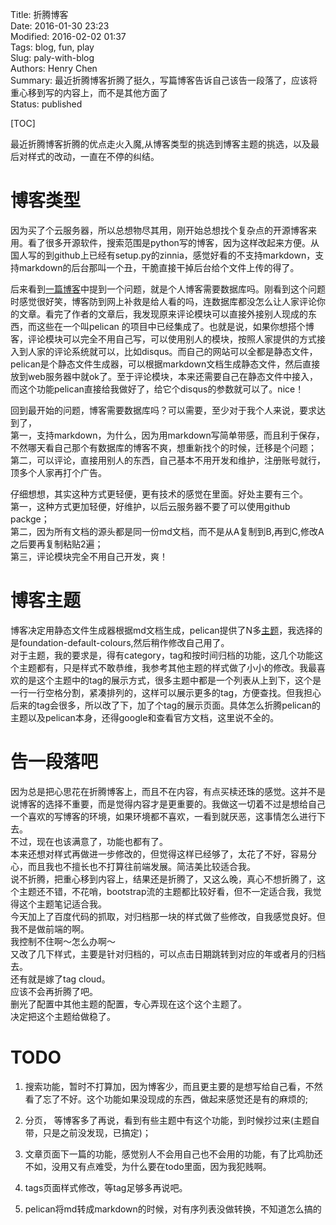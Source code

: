 Title: 折腾博客  
Date: 2016-01-30 23:23  
Modified: 2016-02-02 01:37  
Tags: blog, fun, play  
Slug: paly-with-blog  
Authors: Henry Chen  
Summary: 最近折腾博客折腾了挺久，写篇博客告诉自己该告一段落了，应该将重心移到写的内容上，而不是其他方面了  
Status: published  
  
[TOC]  
  
最近折腾博客折腾的优点走火入魔,从博客类型的挑选到博客主题的挑选，以及最后对样式的改动，一直在不停的纠结。  
  
# 博客类型  
  
因为买了个云服务器，所以总想物尽其用，刚开始总想找个复杂点的开源博客来用。看了很多开源软件，搜索范围是python写的博客，因为这样改起来方便。从国人写的到github上已经有setup.py的zinnia，感觉好看的不支持markdown，支持markdown的后台那叫一个丑，干脆直接干掉后台给个文件上传的得了。  
  
后来看到[一篇博客](http://blog.csdn.net/kamidox/article/details/40485773)中提到一个问题，就是个人博客需要数据库吗。刚看到这个问题时感觉很好笑，博客防到网上补救是给人看的吗，连数据库都没怎么让人家评论你的文章。看完了作者的文章后，我发现原来评论模块可以直接外接别人现成的东西，而这些在一个叫pelican 的项目中已经集成了。也就是说，如果你想搭个博客，评论模块可以完全不用自己写，可以使用别人的模块，按照人家提供的方式接入到人家的评论系统就可以，比如disqus。而自己的网站可以全都是静态文件，pelican是个静态文件生成器，可以根据markdown文档生成静态文件，然后直接放到web服务器中就ok了。至于评论模块，本来还需要自己在静态文件中接入，而这个功能pelican直接给我做好了，给它个disqus的参数就可以了。nice！  
  
回到最开始的问题，博客需要数据库吗？可以需要，至少对于我个人来说，要求达到了，  
第一，支持markdown，为什么，因为用markdown写简单带感，而且利于保存，不然哪天看自己那个有数据库的博客不爽，想重新找个的时候，迁移是个问题；  
第二，可以评论，直接用别人的东西，自己基本不用开发和维护，注册账号就行，顶多个人家再打个广告。  
  
仔细想想，其实这种方式更轻便，更有技术的感觉在里面。好处主要有三个。  
第一，这种方式更加轻便，好维护，以后云服务器不要了可以使用github packge；  
第二，因为所有文档的源头都是同一份md文档，而不是从A复制到B,再到C,修改A之后要再复制粘贴2遍；  
第三，评论模块完全不用自己开发，爽！  
  
# 博客主题  
  
博客决定用静态文件生成器根据md文档生成，pelican提供了N多[主题](http://www.pelicanthemes.com)，我选择的是foundation-default-colours,然后稍作修改自己用了。  
对于主题，我的要求是，得有category，tag和按时间归档的功能，这几个功能这个主题都有，只是样式不敢恭维，我参考其他主题的样式做了小小的修改。我最喜欢的是这个主题中的tag的展示方式，很多主题中都是一个列表从上到下，这个是一行一行空格分割，紧凑排列的，这样可以展示更多的tag，方便查找。但我担心后来的tag会很多，所以改了下，加了个tag的展示页面。具体怎么折腾pelican的主题以及pelican本身，还得google和查看官方文档，这里说不全的。  
  
# 告一段落吧  
  
因为总是把心思花在折腾博客上，而且不在内容，有点买椟还珠的感觉。这并不是说博客的选择不重要，而是觉得内容才是更重要的。我做这一切着不过是想给自己一个喜欢的写博客的环境，如果环境都不喜欢，一看到就厌恶，这事情怎么进行下去。    
不过，现在也该满意了，功能也都有了。    
本来还想对样式再做进一步修改的，但觉得这样已经够了，太花了不好，容易分心，而且我也不擅长也不打算往前端发展。简洁美比较适合我。    
说不折腾，把重心移到内容上，结果还是折腾了，又这么晚，真心不想折腾了，这个主题还不错，不花哨，bootstrap流的主题都比较好看，但不一定适合我，我觉得这个主题笔记适合我。    
今天加上了百度代码的抓取，对归档那一块的样式做了些修改，自我感觉良好。但我不是做前端的啊。    
我控制不住啊～怎么办啊～    
又改了几下样式，主要是针对归档的，可以点击日期跳转到对应的年或者月的归档去。    
还有就是嫁了tag cloud。    
应该不会再折腾了吧。    
删光了配置中其他主题的配置，专心弄现在这个这个主题了。    
决定把这个主题给做稳了。    
  
# TODO  
  
1. 搜索功能，暂时不打算加，因为博客少，而且更主要的是想写给自己看，不然看了忘了不好。这个功能如果没现成的东西，做起来感觉还是有的麻烦的;  
  
2. 分页， 等博客多了再说，看到有些主题中有这个功能，到时候抄过来(主题自带，只是之前没发现，已搞定)；  
  
3. 文章页面下一篇的功能，感觉别人不会用自己也不会用的功能，有了比鸡肋还不如，没用又有点难受，为什么要在todo里面，因为我犯贱啊。  
  
4. tags页面样式修改，等tag足够多再说吧。  

5. pelican将md转成markdown的时候，对有序列表没做转换，不知道怎么搞的
